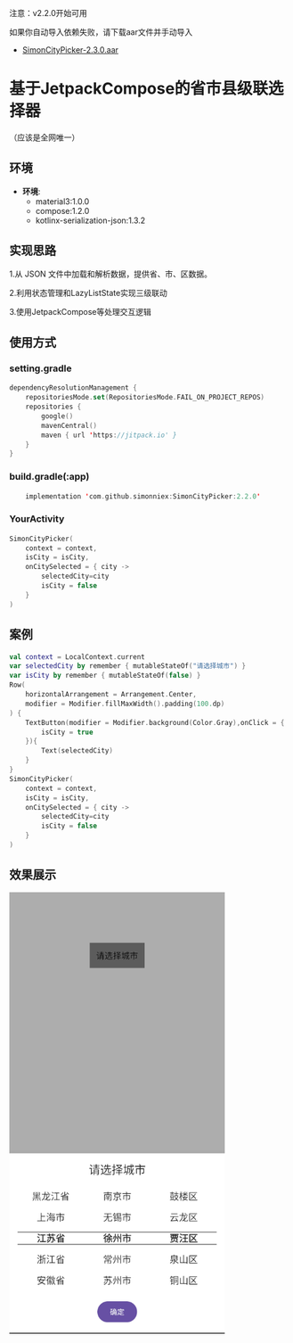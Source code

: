 注意：v2.2.0开始可用

如果你自动导入依赖失败，请下载aar文件并手动导入
- [SimonCityPicker-2.3.0.aar](https://github.com/simonniex/SimonCityPicker/SimonCity/SimonCityPicker-2.3.0.aar)

# 基于JetpackCompose的省市县级联选择器
（应该是全网唯一）
## 环境

* **环境**:
    - material3:1.0.0
    - compose:1.2.0
    - kotlinx-serialization-json:1.3.2

## 实现思路

1.从 JSON 文件中加载和解析数据，提供省、市、区数据。

2.利用状态管理和LazyListState实现三级联动

3.使用JetpackCompose等处理交互逻辑

## 使用方式
### setting.gradle
```Kotlin
dependencyResolutionManagement {
    repositoriesMode.set(RepositoriesMode.FAIL_ON_PROJECT_REPOS)
    repositories {
        google()
        mavenCentral()
        maven { url 'https://jitpack.io' }
    }
}
```
### build.gradle(:app)
```Kotlin
    implementation 'com.github.simonniex:SimonCityPicker:2.2.0'
```
### YourActivity
```Kotlin
SimonCityPicker(
    context = context,
    isCity = isCity,
    onCitySelected = { city ->
        selectedCity=city
        isCity = false
    }
)
```
## 案例

```kotlin
val context = LocalContext.current
var selectedCity by remember { mutableStateOf("请选择城市") }
var isCity by remember { mutableStateOf(false) }
Row(
    horizontalArrangement = Arrangement.Center,
    modifier = Modifier.fillMaxWidth().padding(100.dp)
) {
    TextButton(modifier = Modifier.background(Color.Gray),onClick = {
        isCity = true
    }){
        Text(selectedCity)
    }
}
SimonCityPicker(
    context = context,
    isCity = isCity,
    onCitySelected = { city ->
        selectedCity=city
        isCity = false
    }
)
```

## 效果展示

![示例图片](images/img.png)
